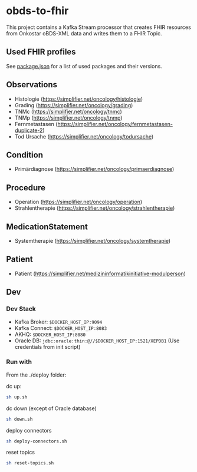 # obds-to-fhir

This project contains a Kafka Stream processor that creates FHIR resources from Onkostar oBDS-XML data and writes them to a FHIR Topic.

## Used FHIR profiles

See [package.json](package.json) for a list of used packages and their versions.

## Observations

- Histologie (<https://simplifier.net/oncology/histologie>)
- Grading (<https://simplifier.net/oncology/grading>)
- TNMc (<https://simplifier.net/oncology/tnmc>)
- TNMp (<https://simplifier.net/oncology/tnmp>)
- Fernmetastasen (<https://simplifier.net/oncology/fernmetastasen-duplicate-2>)
- Tod Ursache (<https://simplifier.net/oncology/todursache>)

## Condition

- Primärdiagnose (<https://simplifier.net/oncology/primaerdiagnose>)

## Procedure

- Operation (<https://simplifier.net/oncology/operation>)
- Strahlentherapie (<https://simplifier.net/oncology/strahlentherapie>)

## MedicationStatement

- Systemtherapie (<https://simplifier.net/oncology/systemtherapie>)

## Patient

- Patient (<https://simplifier.net/medizininformatikinitiative-modulperson>)

## Dev

### Dev Stack

- Kafka Broker: `$DOCKER_HOST_IP:9094`
- Kafka Connect: `$DOCKER_HOST_IP:8083`
- AKHQ: `$DOCKER_HOST_IP:8080`
- Oracle DB: `jdbc:oracle:thin:@//$DOCKER_HOST_IP:1521/XEPDB1` (Use credentials from init script)

### Run with

From the ./deploy folder:

dc up:

```sh
sh up.sh
```

dc down (except of Oracle database)

```sh
sh down.sh
```

deploy connectors

```sh
sh deploy-connectors.sh
```

reset topics

```sh
sh reset-topics.sh
```
